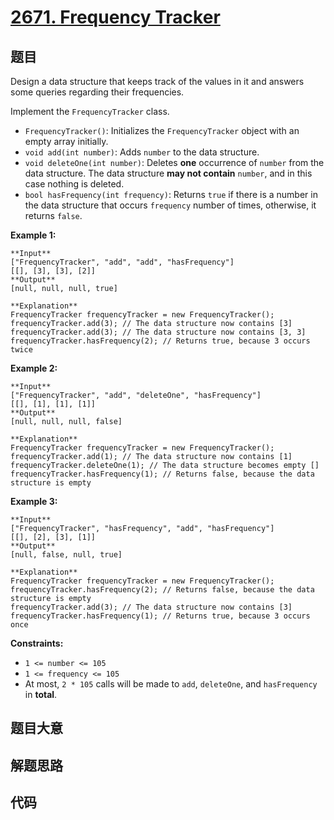 # [2671. Frequency Tracker](https://leetcode.com/problems/frequency-tracker)

## 题目

Design a data structure that keeps track of the values in it and answers some
queries regarding their frequencies.

Implement the `FrequencyTracker` class.

  * `FrequencyTracker()`: Initializes the `FrequencyTracker` object with an empty array initially.
  * `void add(int number)`: Adds `number` to the data structure.
  * `void deleteOne(int number)`: Deletes **one** occurrence of `number` from the data structure. The data structure **may not contain** `number`, and in this case nothing is deleted.
  * `bool hasFrequency(int frequency)`: Returns `true` if there is a number in the data structure that occurs `frequency` number of times, otherwise, it returns `false`.



**Example 1:**

    
    
    **Input**
    ["FrequencyTracker", "add", "add", "hasFrequency"]
    [[], [3], [3], [2]]
    **Output**
    [null, null, null, true]
    
    **Explanation**
    FrequencyTracker frequencyTracker = new FrequencyTracker();
    frequencyTracker.add(3); // The data structure now contains [3]
    frequencyTracker.add(3); // The data structure now contains [3, 3]
    frequencyTracker.hasFrequency(2); // Returns true, because 3 occurs twice
    
    

**Example 2:**

    
    
    **Input**
    ["FrequencyTracker", "add", "deleteOne", "hasFrequency"]
    [[], [1], [1], [1]]
    **Output**
    [null, null, null, false]
    
    **Explanation**
    FrequencyTracker frequencyTracker = new FrequencyTracker();
    frequencyTracker.add(1); // The data structure now contains [1]
    frequencyTracker.deleteOne(1); // The data structure becomes empty []
    frequencyTracker.hasFrequency(1); // Returns false, because the data structure is empty
    
    

**Example 3:**

    
    
    **Input**
    ["FrequencyTracker", "hasFrequency", "add", "hasFrequency"]
    [[], [2], [3], [1]]
    **Output**
    [null, false, null, true]
    
    **Explanation**
    FrequencyTracker frequencyTracker = new FrequencyTracker();
    frequencyTracker.hasFrequency(2); // Returns false, because the data structure is empty
    frequencyTracker.add(3); // The data structure now contains [3]
    frequencyTracker.hasFrequency(1); // Returns true, because 3 occurs once
    
    



**Constraints:**

  * `1 <= number <= 105`
  * `1 <= frequency <= 105`
  * At most, `2 * 105` calls will be made to `add`, `deleteOne`, and `hasFrequency` in **total**.


## 题目大意

## 解题思路

## 代码

```javascript

```
